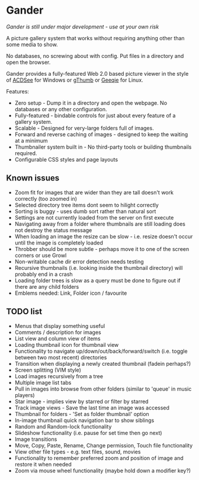Gander
======

_Gander is still under major development - use at your own risk_

A picture gallery system that works without requiring anything other than some media to show.

No databases, no screwing about with config. Put files in a directory and open the browser.

Gander provides a fully-featured Web 2.0 based picture viewer in the style of [ACDSee](http://www.acdsee.com) for Windows or [gThumb](http://live.gnome.org/gthumb) or [Geeqie](http://geeqie.sourceforge.net) for Linux.

Features:

* Zero setup - Dump it in a directory and open the webpage. No databases or any other configuration.
* Fully-featured - bindable controls for just about every feature of a gallery system.
* Scalable - Designed for very-large folders full of images.
* Forward and reverse caching of images - designed to keep the waiting at a minimum
* Thumbnailer system built in - No third-party tools or building thumbnails required.
* Configurable CSS styles and page layouts


Known issues
------------

* Zoom fit for images that are wider than they are tall doesn't work correctly (too zoomed in)
* Selected directory tree items dont seem to hilight correctly
* Sorting is buggy - uses dumb sort rather than natural sort
* Settings are not currently loaded from the server on first execute
* Navigating away from a folder where thumbnails are still loading does not destroy the status message
* When loading an image the resize can be slow - i.e. resize doesn't occur until the image is completely loaded
* Throbber should be more subtle - perhaps move it to one of the screen corners or use Growl
* Non-writable cache dir error detection needs testing
* Recursive thumbnails (i.e. looking inside the thumbnail directory) will probably end in a crash
* Loading folder trees is slow as a query must be done to figure out if there are any child folders
* Emblems needed: Link, Folder icon / favourite

TODO list
---------

* Menus that display something useful
* Comments / description for images
* List view and column view of items
* Loading thumbnail icon for thumbnail view
* Functionality to navigate up/down/out/back/forward/switch (i.e. toggle between two most recent) directories
* Transition when displaying a newly created thumbnail (fadein perhaps?)
* Screen splitting (VIM style)
* Load images recursively from a tree
* Multiple image list tabs
* Pull in images into browse from other folders (similar to 'queue' in music players)
* Star image - implies view by starred or filter by starred
* Track image views - Save the last time an image was accessed
* Thumbnail for folders - 'Set as folder thumbnail' option
* In-image thumbnail quick navigation bar to show siblings
* Random and Random-lock functionality
* Slideshow functionality (i.e. pause for set time then go next)
* Image transitions
* Move, Copy, Paste, Rename, Change permission, Touch file functionality
* View other file types - e.g. text files, sound, movies
* Functionality to remember preferred zoom and position of image and restore it when needed
* Zoom via mouse wheel functionality (maybe hold down a modifier key?)
